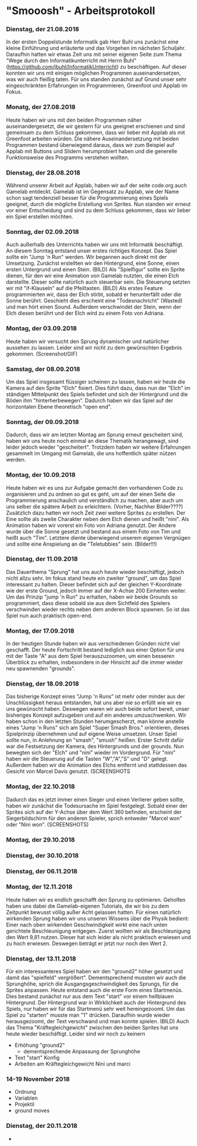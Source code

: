 # "Smooosh" - Arbeitsprotokoll 


### Dienstag, der 21.08.2018
In der ersten Doppelstunde Informatik gab Herr Buhl uns zunächst eine kleine Einführung und erläuterte und das Vorgehen im nächsten Schuljahr. Daraufhin hatten wir etwas Zeit uns mit seiner eigenen Seite zum Thema "Wege durch den Informatikunterricht mit Herrn Buhl" (https://github.com/jbuhl/InformatikUnterricht) zu beschäftigen. Auf dieser konnten wir uns mit einigen möglichen Programmen auseinandersetzen, was wir auch fleißig taten. Für uns standen zunächst auf Grund unser sehr eingeschränkten Erfahrungen im Programmieren, Greenfoot und Applab im Fokus.

### Monatg, der 27.08.2018
Heute haben wir uns mit den beiden Programmen näher auseinandergesetzt, die wir gestern für uns geeignet erschienen und sind gemeinsam zu dem Schluss gekommen, dass wir lieber mit Applab als mit Greenfoot arbeiten würden. Die nähere Auseinandersetzung mit beiden Programmen bestand überwiegend daraus, dass wir zum  Beispiel auf Applab mit Buttons und Slidern herumprobiert haben und die generelle Funktionsweise des Programms verstehen wollten. 

### Dienstag, der 28.08.2018
Während unserer Arbeit auf Applab, haben wir auf der seite code.org auch Gamelab entdeckt. Gamelab ist im Gegensatz zu Applab, wie der Name schon sagt tendenziell besser für die Programmierung eines Spiels geeignet, durch die mögliche Erstellung von Sprites. Nun standen wir erneut vor einer Entscheidung und sind zu dem Schluss gekommen, dass wir lieber ein Spiel erstellen möchten. 

### Sonntag, der 02.09.2018
Auch außerhalb des Unterrichts haben wir uns mit Informatik beschäftigt. An diesem Sonntag entstand unser erstes richtiges Konzept. Das Spiel sollte ein "Jump 'n Run" werden. Wir begannen auch direkt mit der Umsetzung. Zunächst erstellten wir den Hintergrund, eine Sonne, einen ersten Untergrund und einen Stein. (BILD) Als "Spielfigur" sollte ein Sprite dienen, für den wir eine Animation von Gamelab nutzten, die einen Elch darstellte. Dieser sollte natürlich auch steuerbar sein. Die Steuerung setzten wir mit "if-Klauseln" auf die Pfeiltasten. (BILD) Als erstes Feature programmierten wir, dass der Elch stirbt, sobald er herunterfällt oder die Sonne berührt. Geschieht dies erscheint eine "Todesnachricht" (Wasted) und man hört einen Sound. Außerdem verschwindet der Stein, wenn der Elch diesen berührt und der Elch wird zu einem Foto von Adriana. 

### Montag, der 03.09.2018
Heute haben wir versucht den Sprung dynamischer und natürlicher aussehen zu lassen. Leider sind wir nicht zu dem gewünschten Ergebnis gekommen. (Screenshot/GIF)

### Samstag, der 08.09.2018
Um das Spiel insgesamt flüssiger scheinen zu lassen, haben wir heute die Kamera auf den Sprite "Elch" fixiert. Dies führt dazu, dass nun der "Elch" im ständigen Mittelpunkt des Spiels befindet und sich der Hintergrund und die Böden ihm "hinterherbewegen". Dadurch haben wir das Spiel auf der horizontalen Ebene theoretisch "open end". 
  
### Sonntag, der 09.09.2018
Dadurch, dass wir am letzten Montag am Sprung erneut gescheitert sind, haben wir uns heute noch einmal an diese Thematik herangewagt, sind leider jedoch wieder "gescheitert". Trotzdem haben wir weitere Erfahrungen gesammelt im Umgang mit Gamelab, die uns hoffentlich später nützen werden.

### Montag, der 10.09.2018
Heute haben wir es uns zur Aufgabe gemacht den vorhandenen Code zu organisieren und zu ordnen so gut es geht, um auf der einen Seite die Programmierung anschaulich und verständlich zu machen, aber auch um uns selber die spätere Arbeit zu erleichtern.
  (Vorher, Nachher Bilder????)
Zusätzlich dazu hatten wir noch Zeit zwei weitere Sprites zu erstellen. Der Eine sollte als zweite Charakter neben dem Elch dienen und heißt "nini". Als Animation haben wir vorerst ein Foto von Adriana genutzt. Der Andere wurde über die Sonne gesetzt und bestand aus einem Foto von Tim und heißt auch "Tim". Letztere diente überwiegend unserem eigenen Vergnügen und sollte eine Anspielung an die "Teletubbies" sein.
  (Bilder!!!)

### Dienstag, der 11.09.2018
Das Dauerthema "Sprung" hat uns auch heute wieder beschäftigt, jedoch nicht allzu sehr. Im fokus stand heute ein zweiter "ground", um das Spiel interessant zu halten. Dieser befindet sich auf der gleichen Y-Koordinate wie der erste Ground, jedoch immer auf der X-Achse 200 Einheiten weiter. Um das Prinzip "jump 'n Run" zu erhalten, haben wir beide Grounds so programmiert, dass diese sobald sie aus dem Sichtfeld des Spielers verschwinden wieder rechts neben dem anderen Block spawnen. So ist das Spiel nun auch praktisch open-end.

### Montag, der 17.09.2018
In der heutigen Stunde haben wir aus verschiedenen Gründen nicht viel geschafft. Der heute Fortschritt bestand lediglich aus einer Option für uns mit der Taste "A" aus dem Spiel herauszuzoomen, um einen besseren Überblick zu erhalten, insbesondere in der Hinsicht auf die immer wieder neu spawnenden "grounds".

### Dienstag, der 18.09.2018
Das bisherige Konzept eines "Jump 'n Runs" ist mehr oder minder aus der Unschlüssigkeit heraus entstanden, hat uns aber nie so erfüllt wie wir es uns gewünscht haben. Deswegen waren wir auch beide sofort bereit, unser bisheriges Konzept aufzugeben und auf ein anderes umzuschwenken. Wir haben schon in den letzten Stunden herumgescherzt, man könne anstelle eines "Jump 'n Runs" sich am Spiel "Super Smash Bros." orientieren, dieses Spielprinzip übernehmen und auf eigene Weise umsetzen. Unser Spiel sollte nun, in Anlehnung an "smash", "smush" heißen. Erster Schritt dafür war die Festsetzung der Kamera, des Hintergrunds und der grounds. Nun bewegten sich der "Elch" und "nini" wieder im Vordergrund. Für "nini" haben wir die Steuerung auf die Tasten "W","A","S" und "D" gelegt. Außerdem haben wir die Animation des Elchs entfernt und stattdessen das Gesicht von Marcel Davis genutzt.  (SCREENSHOTS

### Montag, der 22.10.2018
Dadurch das es jetzt immer einen Sieger und einen Verlierer geben sollte, haben wir zunächst die Todesursache im Spiel festgelegt. Sobald einer der Sprites sich auf der Y-Achse über dem Wert 360 befinden, erscheint der Siegerbildschirm für den anderen Spieler, sprich entweder "Marcel won" oder "Nini won". (SCREENSHOTS)

### Montag, der 29.10.2018


### Dienstag, der 30.10.2018


### Dienstag, der 06.11.2018


### Montag, der 12.11.2018
Heute haben wir es endlich geschafft den Sprung zu optimieren. Geholfen haben uns dabei die Gamelab-eigenen Tutorials, die wir bis zu dem Zeitpunkt bewusst völlig außer Acht gelassen hatten. Für einen natürlich wirkenden Sprung haben wir uns unseren Wissens über die Physik bedient: Einer nach oben wirkenden Geschwindigkeit wirkt eine nach unten gerichtete Beschleunigung entgegen. Zuerst wollten wir als Beschleunigung den Wert 9,81 nutzen. Dieser hat sich leider als nicht praktisch erwiesen und zu hoch erwiesen. Deswegen beträgt er jetzt nur noch den Wert 2.

### Dienstag, der 13.11.2018
Für ein interessanteres Spiel haben wir den "ground2" höher gesetzt und damit das "spielfeld" vergrößert". Dementsprechend mussten wir auch die Sprunghöhe, sprich die Ausgangsgeschwindigkeit des Sprungs, für die Sprites anpassen. Heute entstand auch die erste Form eines Startmenüs. Dies bestand zunächst nur aus dem Text "start" vor einem hellblauen Hintergrund. Der Hintergrund war in Wirklichkeit auch der Hintergrund des Spiels, nur haben wir für das Startmenü sehr weit hereingezoomt. Um das Spiel zu "starten" musste man "1" drücken. Daraufhin wurde wieder herausgezoomt, der Text verschwand und man konnte spielen. (BILD) Auch das Thema "Kräftegleichgewicht" zwischen den beiden Sprites hat uns heute wieder beschäftigt. Leider sind wir noch zu keinern
- Erhöhung "ground2" 
  - dementsprechende Anpassung der Sprunghöhe 
- Text "start" Konfig 
- Arbeiten am Kräftegleichgewicht Nini und marci 

### 14-19 November 2018
- Ordnung
- Variablen 
- Projektil
- ground moves

### Dienstag, der 20.11.2018
- 
